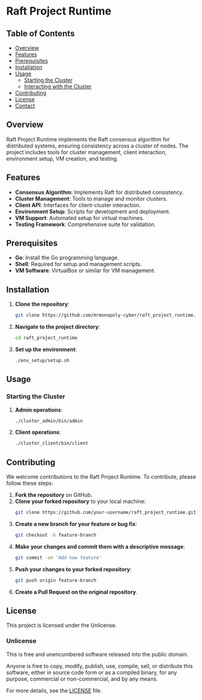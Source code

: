 # Raft Project Runtime

## Table of Contents
- [Overview](#overview)
- [Features](#features)
- [Prerequisites](#prerequisites)
- [Installation](#installation)
- [Usage](#usage)
  - [Starting the Cluster](#starting-the-cluster)
  - [Interacting with the Cluster](#interacting-with-the-cluster)
- [Contributing](#contributing)
- [License](#license)
- [Contact](#contact)

## Overview

Raft Project Runtime implements the Raft consensus algorithm for distributed systems, ensuring consistency across a cluster of nodes. The project includes tools for cluster management, client interaction, environment setup, VM creation, and testing.

## Features

- **Consensus Algorithm**: Implements Raft for distributed consistency.
- **Cluster Management**: Tools to manage and monitor clusters.
- **Client API**: Interfaces for client-cluster interaction.
- **Environment Setup**: Scripts for development and deployment.
- **VM Support**: Automated setup for virtual machines.
- **Testing Framework**: Comprehensive suite for validation.

## Prerequisites

- **Go**: Install the Go programming language.
- **Shell**: Required for setup and management scripts.
- **VM Software**: VirtualBox or similar for VM management.

## Installation

1. **Clone the repository**:
   ```sh
   git clone https://github.com/mrmonopoly-cyber/raft_project_runtime.git

2. **Navigate to the project directory**:
   ```sh
   cd raft_project_runtime
   ```

3. **Set up the environment**:
   ```sh
   ./env_setup/setup.sh
   ```

## Usage

### Starting the Cluster

1. **Admin operations**:
   ```sh
   ./cluster_admin/bin/admin
   ```
2. **Client operations**:
   ```sh
   ./cluster_client/bin/client
   ```
## Contributing

We welcome contributions to the Raft Project Runtime. To contribute, please follow these steps:

1. **Fork the repository** on GitHub.
2. **Clone your forked repository** to your local machine:
   ```sh
   git clone https://github.com/your-username/raft_project_runtime.git
   ```
3. **Create a new branch for your feature or bug fix**:
   ```sh
   git checkout -b feature-branch
   ```
4. **Make your changes and commit them with a descriptive message**:
   ```sh
   git commit -am 'Add new feature'
   ```
5. **Push your changes to your forked repository**:
   ```sh
   git push origin feature-branch
   ```
6. **Create a Pull Request on the original repository**.

## License

This project is licensed under the Unlicense.

### Unlicense

This is free and unencumbered software released into the public domain.

Anyone is free to copy, modify, publish, use, compile, sell, or distribute this software, either in source code form or as a compiled binary, for any purpose, commercial or non-commercial, and by any means.

For more details, see the [LICENSE](LICENSE) file.
